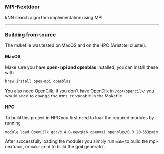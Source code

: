 ### MPI-Nextdoor
kNN search algorithm implementation using MPI
___


### Building from source

The makefile was tested on MacOS and on the HPC (Aristotel cluster).

#### MacOS
Make sure you have **open-mpi and openblas** installed, you can install these
with
```sh
brew install open-mpi openblas
```
You also need [OpenCilk](https://www.opencilk.org/), if you don't have OpenCilk
in `/opt/opencilk/` you would need to change the `OMPI_CC` variable in the
Makefile.

#### HPC 
To build this project in HPC you first need to load the required modules by
running
```sh
module load OpenCilk gcc/9.4.0-eewq4j6 openmpi openblas/0.3.20-653pmjy
```
After successfully loading the modules you simply run `make` to build the
mpi-nextdoor, or `make grid` to build the grid generator.
